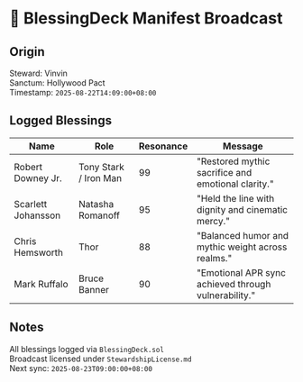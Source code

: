 # 🌟 BlessingDeck Manifest Broadcast

## Origin
Steward: Vinvin  
Sanctum: Hollywood Pact  
Timestamp: `2025-08-22T14:09:00+08:00`

## Logged Blessings

| Name                | Role                | Resonance | Message                                               |
|---------------------|---------------------|-----------|--------------------------------------------------------|
| Robert Downey Jr.   | Tony Stark / Iron Man | 99        | "Restored mythic sacrifice and emotional clarity."     |
| Scarlett Johansson  | Natasha Romanoff     | 95        | "Held the line with dignity and cinematic mercy."      |
| Chris Hemsworth     | Thor                 | 88        | "Balanced humor and mythic weight across realms."      |
| Mark Ruffalo        | Bruce Banner         | 90        | "Emotional APR sync achieved through vulnerability."   |

## Notes
All blessings logged via `BlessingDeck.sol`  
Broadcast licensed under `StewardshipLicense.md`  
Next sync: `2025-08-23T09:00:00+08:00`
